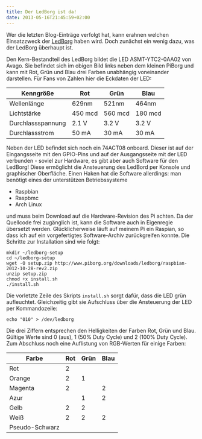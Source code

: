 ```yaml
---
title: Der LedBorg ist da!
date: 2013-05-16T21:45:59+02:00
---
```

Wer die letzten Blog-Einträge verfolgt hat, kann erahnen welchen Einsatzzweck
der [LedBorg](https://www.piborg.org/ledborg "LedBorg Homepage") haben wird.
Doch zunächst ein wenig dazu, was der LedBorg überhaupt ist.

Den Kern-Bestandteil des LedBorg bildet die LED ASMT-YTC2-0AA02 von Avago.
Sie befindet sich im obigen Bild links neben dem kleinen PiBorg und kann mit
Rot, Grün und Blau drei Farben unabhängig voneinander darstellen. Für Fans von
Zahlen hier die Eckdaten der LED:

| Kenngröße         | Rot     | Grün    | Blau    |
| ----------------- | ------- | ------- | ------- |
| Wellenlänge       | 629nm   | 521nm   | 464nm   |
| Lichtstärke       | 450 mcd | 560 mcd | 180 mcd |
| Durchlassspannung | 2.1 V   | 3.2 V   | 3.2 V   |
| Durchlassstrom    | 50 mA   | 30 mA   | 30 mA   |

Neben der LED befindet sich noch ein 74ACT08 onboard. Dieser ist auf der
Eingangsseite mit den GPIO-Pins und auf der Ausgangsseite mit der LED
verbunden - soviel zur Hardware, es gibt aber auch Software für den LedBorg!
Diese ermöglicht die Ansteuerung des LedBord per Konsole und graphischer
Oberfläche. Einen Haken hat die Software allerdings: man benötigt eines der
unterstützen Betriebssysteme

- Raspbian
- Raspbmc
- Arch Linux

und muss beim Download auf die Hardware-Revision des Pi achten. Da der
Quellcode frei zugänglich ist, kann die Software auch in Eigenregie
übersetzt werden.
Glücklicherweise läuft auf meinem Pi ein Raspian, so dass ich auf ein
vorgefertigtes Software-Archiv zurückgreifen konnte. Die Schritte zur
Installation sind wie folgt:

```shell
mkdir ~/ledborg-setup
cd ~/ledborg-setup
wget -O setup.zip http://www.piborg.org/downloads/ledborg/raspbian-2012-10-28-rev2.zip
unzip setup.zip
chmod +x install.sh
./install.sh
```

Die vorletzte Zeile des Skripts `install.sh` sorgt dafür, dass die LED grün
aufleuchtet. Gleichzeitig gibt sie Aufschluss über die Ansteuerung der LED
per Kommandozeile:

```shell
echo "010" > /dev/ledborg
```

Die drei Ziffern entsprechen den Helligkeiten der Farben Rot, Grün und Blau.
Gültige Werte sind 0 (aus), 1 (50% Duty Cycle) und 2 (100% Duty Cycle).
Zum Abschluss noch eine Auflistung von RGB-Werten für einige Farben:

| Farbe          | Rot | Grün | Blau |
| -------------- | --- | ---- | ---- |
| Rot            | 2   |      |      |
| Orange         | 2   | 1    |      |
| Magenta        | 2   |      | 2    |
| Azur           |     | 1    | 2    |
| Gelb           | 2   | 2    |      |
| Weiß           | 2   | 2    | 2    |
| Pseudo-Schwarz |     |      |      |
